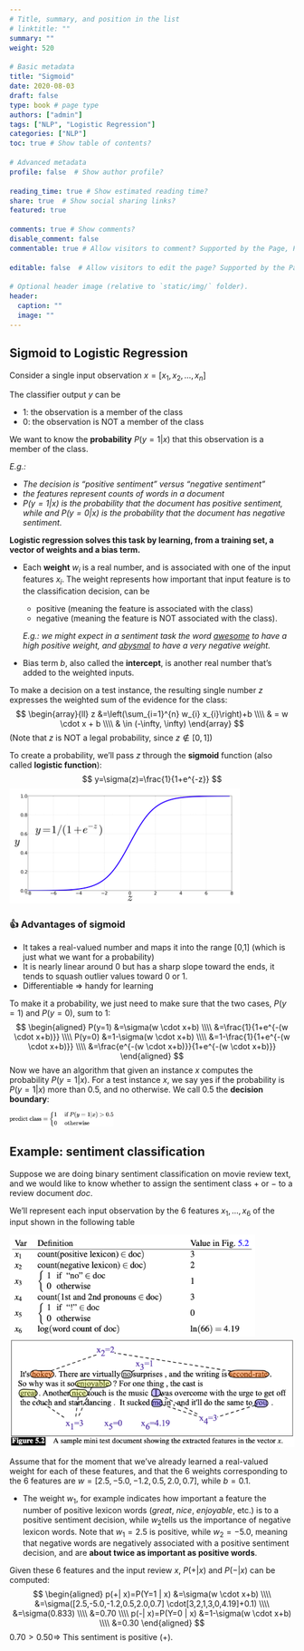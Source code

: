 ```yaml
---
# Title, summary, and position in the list
# linktitle: ""
summary: ""
weight: 520

# Basic metadata
title: "Sigmoid"
date: 2020-08-03
draft: false
type: book # page type
authors: ["admin"]
tags: ["NLP", "Logistic Regression"]
categories: ["NLP"]
toc: true # Show table of contents?

# Advanced metadata
profile: false  # Show author profile?

reading_time: true # Show estimated reading time?
share: true  # Show social sharing links?
featured: true

comments: true # Show comments?
disable_comment: false
commentable: true # Allow visitors to comment? Supported by the Page, Post, and Docs content types.

editable: false  # Allow visitors to edit the page? Supported by the Page, Post, and Docs content types.

# Optional header image (relative to `static/img/` folder).
header:
  caption: ""
  image: ""
---
```


## Sigmoid to Logistic Regression

Consider a single input observation $x = [x_1, x_2, \dots, x_n]$

The classifier output $y$ can be

- $1$: the observation is a member of the class
- $0$: the observation is NOT a member of the class

We want to know the **probability** $P(y=1|x)$ that this observation is a member of the class.

*E.g.:* 

- *The decision is “positive sentiment” versus “negative sentiment”*
- *the features represent counts of words in a document*
- *$P(y=1|x)$ is the probability that the document has positive sentiment, while and  $P(y=0|x)$ is the probability that the document has negative sentiment.*

**Logistic regression solves this task by learning, from a training set, a vector of weights and a bias term.** 

- Each **weight** $w_i$ is a real number, and is associated with one of the input features $x_i$. The weight represents how important that input feature is to the classification decision, can be

  - positive (meaning the feature is associated with the class)
  - negative (meaning the feature is NOT associated with the class).

  *E.g.: we might expect in a sentiment task the word <u>awesome</u> to have a high positive weight, and <u>abysmal</u> to have a very negative weight.*

- Bias term $b$, also called the **intercept**, is another real number that’s added to the weighted inputs.

To make a decision on a test instance, the resulting single number $z$ expresses the weighted sum of the evidence for the class:
$$
\begin{array}{ll}
z &=\left(\sum_{i=1}^{n} w_{i} x_{i}\right)+b \\\\
& = w \cdot x + b \\\\
& \in (-\infty, \infty)
\end{array}
$$
(Note that $z$ is NOT a legal probability, since $z \notin [0, 1]$)

To create a probability, we’ll pass $z$ through the **sigmoid** function (also called **logistic function**):
$$
y=\sigma(z)=\frac{1}{1+e^{-z}}
$$
![截屏2020-05-28 10.12.24](https://raw.githubusercontent.com/EckoTan0804/upic-repo/master/uPic/截屏2020-05-28%2010.12.24-20200803141941368.png)

### 👍 **Advantages of sigmoid**

- It takes a real-valued number and maps it into the range [0,1] (which is just what we want for a probability)
- It is nearly linear around 0 but has a sharp slope toward the ends, it tends to squash outlier values toward 0 or 1.
- Differentiable $\Rightarrow$ handy for learning

To make it a probability, we just need to make sure that the two cases, $P(y=1)$ and $P(y=0)$, sum to 1:
$$
\begin{aligned}
P(y=1) &=\sigma(w \cdot x+b) \\\\
&=\frac{1}{1+e^{-(w \cdot x+b)}} \\\\
P(y=0) &=1-\sigma(w \cdot x+b) \\\\
&=1-\frac{1}{1+e^{-(w \cdot x+b)}} \\\\
&=\frac{e^{-(w \cdot x+b)}}{1+e^{-(w \cdot x+b)}}
\end{aligned}
$$
Now we have an algorithm that given an instance $x$ computes the probability $P(y=1|x)$. For a test instance $x$, we say yes if the probability is $P(y=1|x)$ more than 0.5, and no otherwise. We call 0.5 the **decision boundary**:

<img src="https://raw.githubusercontent.com/EckoTan0804/upic-repo/master/uPic/image-20200803142100666.png" alt="image-20200803142100666" style="zoom:18%;" />



## Example: sentiment classification

Suppose we are doing binary sentiment classification on movie review text, and we would like to know whether to assign the sentiment class + or − to a review document $doc$.

We’ll represent each input observation by the 6 features $x_1,...,x_6$ of the input shown in the following table

<img src="https://raw.githubusercontent.com/EckoTan0804/upic-repo/master/uPic/截屏2020-05-28%2010.32.22.png" alt="截屏2020-05-28 10.32.22" style="zoom:80%;" />

<img src="https://raw.githubusercontent.com/EckoTan0804/upic-repo/master/uPic/截屏2020-05-28%2010.32.56.png" alt="截屏2020-05-28 10.32.56" style="zoom:80%;" />

Assume that for the moment that we’ve already learned a real-valued weight for each of these features, and that the 6 weights corresponding to the 6 features are $w= [2.5,−5.0,−1.2,0.5,2.0,0.7]$, while $b = 0.1$.

- The weight $w_1$, for example indicates how important a feature the number of positive lexicon words (*great*, *nice*, *enjoyable*, etc.) is to a positive sentiment decision, while  $w_2$tells us the importance of negative lexicon words. Note that $w_1 = 2.5$ is positive, while $w_2 = −5.0$, meaning that negative words are negatively associated with a positive sentiment decision, and are **about twice as important as positive words**.

Given these 6 features and the input review $x$, $P(+|x)$ and $P(-|x)$ can be computed:
$$
\begin{aligned}
p(+| x)=P(Y=1 | x) &=\sigma(w \cdot x+b) \\\\
&=\sigma([2.5,-5.0,-1.2,0.5,2.0,0.7] \cdot[3,2,1,3,0,4.19]+0.1) \\\\
&=\sigma(0.833) \\\\
&=0.70 \\\\
p(-| x)=P(Y=0 | x) &=1-\sigma(w \cdot x+b) \\\\
&=0.30
\end{aligned}
$$
$0.70 > 0.50 \Rightarrow$ This sentiment is positive ($+$). 